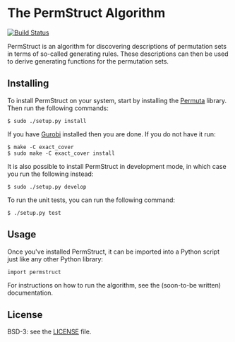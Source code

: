 # The PermStruct Algorithm

[![Build Status](https://travis-ci.org/PermutaTriangle/PermStruct.svg?branch=master)](https://travis-ci.org/PermutaTriangle/PermStruct)

PermStruct is an algorithm for discovering descriptions of permutation sets in
terms of so-called generating rules. These descriptions can then be used to
derive generating functions for the permutation sets.

## Installing
To install PermStruct on your system, start by installing the
[Permuta](https://github.com/PermutaTriangle/Permuta) library. Then run
the following commands:
```
$ sudo ./setup.py install
```
If you have [Gurobi](http://www.gurobi.com) installed then you are done. If you
do not have it run:
```
$ make -C exact_cover
$ sudo make -C exact_cover install
```

It is also possible to install PermStruct in development mode, in which case you
run the following instead:
```
$ sudo ./setup.py develop
```

To run the unit tests, you can run the following command:
```
$ ./setup.py test
```

## Usage
Once you've installed PermStruct, it can be imported into a Python script just
like any other Python library:
```
import permstruct
```

For instructions on how to run the algorithm, see the (soon-to-be written)
documentation.

## License
BSD-3: see the [LICENSE](https://github.com/PermutaTriangle/PermStruct/blob/master/LICENSE) file.
